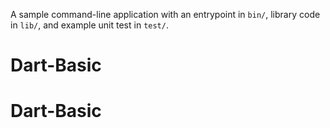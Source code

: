 A sample command-line application with an entrypoint in `bin/`, library code
in `lib/`, and example unit test in `test/`.
# Dart-Basic
# Dart-Basic
